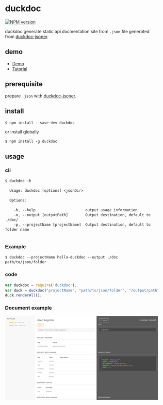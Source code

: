 # duckdoc
[![NPM version](https://img.shields.io/npm/v/duckdoc.svg?style=flat-square)](https://npmjs.org/package/duckdoc)

duckdoc generate static api docmentation site from `.json`  file generated from [duckdoc-jsoner](https://github.com/popodidi/duckdoc-jsoner).

## demo
- [Demo](https://popodidi.github.io/duckdoc/)
- [Tutorial](https://popodidi.haostudio.cc/post/duckdoc-rest-api-documentation/)

## prerequisite

prepare `.json` with [duckdoc-jsoner](https://github.com/popodidi/duckdoc-jsoner).

## install


```
$ npm install --save-dev duckdoc
```

or install globally

```
$ npm install -g duckdoc
```

## usage

### cli

```
$ duckdoc -h

  Usage: duckdoc [options] <jsonDir>

  Options:

    -h, --help                       output usage information
    -o, --output [outputPath]        Output destination, default to ./doc/
    -p, --projectName [projectName]  Output destination, default to folder name


```

### Example

```
$ duckdoc --projectName hello-duckdoc --output ./doc path/to/json/folder 
```

### code

```js
var duckdoc = require('duckdoc');
var duck = duckdoc("projectName", "path/to/json/folder", "/output/path");
duck.renderAll();

```

### Document example
![img](./img/api_doc.png)